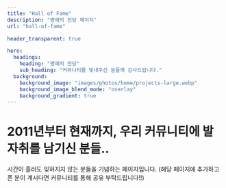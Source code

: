 ```yaml
---
title: "Hall of Fame"
description: "명예의 전당 페이지"
url: "hall-of-fame"

header_transparent: true

hero:
  headings:
    heading: "명예의 전당"
    sub_heading: "커뮤니티를 빛내주신 분들께 감사드립니다."
  background:
    background_image: "images/photos/home/projects-large.webp"
    background_image_blend_mode: "overlay"
    background_gradient: true
---
```


# 2011년부터 현재까지, 우리 커뮤니티에 발자취를 남기신 분들..

시간이 흘러도 잊혀지지 않는 분들을 기념하는 페이지입니다. (해당 페이지에 추가하고픈 분이 계시다면 커뮤니티를 통해 공유 부탁드립니다!!)
